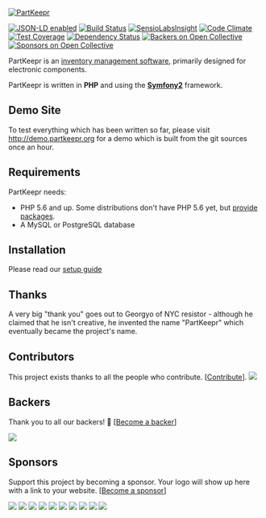 [![PartKeepr](https://partkeepr.org/images/partkeepr-banner.png)](https://www.partkeepr.org)

[![JSON-LD enabled](http://json-ld.org/images/json-ld-button-88.png)](http://json-ld.org)
[![Build Status](https://travis-ci.org/partkeepr/PartKeepr.svg?branch=sf2migration)](https://travis-ci.org/partkeepr/PartKeepr)
[![SensioLabsInsight](https://insight.sensiolabs.com/projects/a9f5bdce-ac86-4c51-b87d-56fd0f241155/mini.png)](https://insight.sensiolabs.com/projects/a9f5bdce-ac86-4c51-b87d-56fd0f241155)
[![Code Climate](https://codeclimate.com/github/partkeepr/PartKeepr/badges/gpa.svg)](https://codeclimate.com/github/partkeepr/PartKeepr)
[![Test Coverage](https://codeclimate.com/github/partkeepr/PartKeepr/badges/coverage.svg)](https://codeclimate.com/github/partkeepr/PartKeepr/coverage)
 [![Dependency Status](https://www.versioneye.com/user/projects/564e098f3d4c250039000001/badge.svg?style=flat)](https://www.versioneye.com/user/projects/564e098f3d4c250039000001)
 [![Backers on Open Collective](https://opencollective.com/PartKeepr/backers/badge.svg)](#backers) 
 [![Sponsors on Open Collective](https://opencollective.com/PartKeepr/sponsors/badge.svg)](#sponsors)

PartKeepr is an [inventory management software](https://en.wikipedia.org/wiki/Inventory_management_software), primarily
designed for electronic components.

PartKeepr is written in **PHP** and using the [**Symfony2**](http://symfony.com) framework.

Demo Site
---------

To test everything which has been written so far, please visit http://demo.partkeepr.org for a demo which is built from
the git sources once an hour.

Requirements
------------

PartKeepr needs:

* PHP 5.6 and up. Some distributions don't have PHP 5.6 yet, but [provide packages](documentation/installation/php56.md). 
* A MySQL or PostgreSQL database

Installation
------------

Please read our [setup guide](documentation/Installation.md)

Thanks
------

A very big "thank you" goes out to Georgyo of NYC resistor - although he claimed that he isn't creative, he invented the
name "PartKeepr" which eventually became the project's name.

## Contributors

This project exists thanks to all the people who contribute. [[Contribute](CONTRIBUTING.md)].
<a href="graphs/contributors"><img src="https://opencollective.com/PartKeepr/contributors.svg?width=890&button=false" /></a>


## Backers

Thank you to all our backers! 🙏 [[Become a backer](https://opencollective.com/PartKeepr#backer)]

<a href="https://opencollective.com/PartKeepr#backers" target="_blank"><img src="https://opencollective.com/PartKeepr/backers.svg?width=890"></a>


## Sponsors

Support this project by becoming a sponsor. Your logo will show up here with a link to your website. [[Become a sponsor](https://opencollective.com/PartKeepr#sponsor)]

<a href="https://opencollective.com/PartKeepr/sponsor/0/website" target="_blank"><img src="https://opencollective.com/PartKeepr/sponsor/0/avatar.svg"></a>
<a href="https://opencollective.com/PartKeepr/sponsor/1/website" target="_blank"><img src="https://opencollective.com/PartKeepr/sponsor/1/avatar.svg"></a>
<a href="https://opencollective.com/PartKeepr/sponsor/2/website" target="_blank"><img src="https://opencollective.com/PartKeepr/sponsor/2/avatar.svg"></a>
<a href="https://opencollective.com/PartKeepr/sponsor/3/website" target="_blank"><img src="https://opencollective.com/PartKeepr/sponsor/3/avatar.svg"></a>
<a href="https://opencollective.com/PartKeepr/sponsor/4/website" target="_blank"><img src="https://opencollective.com/PartKeepr/sponsor/4/avatar.svg"></a>
<a href="https://opencollective.com/PartKeepr/sponsor/5/website" target="_blank"><img src="https://opencollective.com/PartKeepr/sponsor/5/avatar.svg"></a>
<a href="https://opencollective.com/PartKeepr/sponsor/6/website" target="_blank"><img src="https://opencollective.com/PartKeepr/sponsor/6/avatar.svg"></a>
<a href="https://opencollective.com/PartKeepr/sponsor/7/website" target="_blank"><img src="https://opencollective.com/PartKeepr/sponsor/7/avatar.svg"></a>
<a href="https://opencollective.com/PartKeepr/sponsor/8/website" target="_blank"><img src="https://opencollective.com/PartKeepr/sponsor/8/avatar.svg"></a>
<a href="https://opencollective.com/PartKeepr/sponsor/9/website" target="_blank"><img src="https://opencollective.com/PartKeepr/sponsor/9/avatar.svg"></a>


